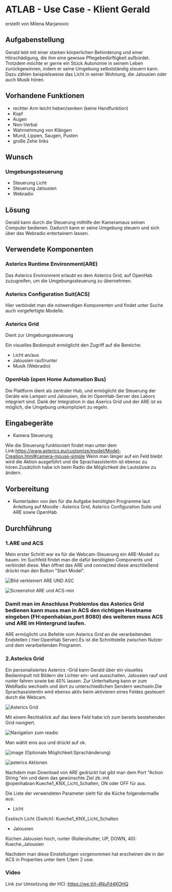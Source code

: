 # ATLAB - Use Case - Klient Gerald
erstellt von Milena Marjanovic

## Aufgabenstellung 
Gerald lebt mit einer starken körperlichen Behinderung und einer Hörschädigung, die ihm eine gewisse Pflegebedürftigkeit aufbürdet. Trotzdem möchte er gerne ein Stück Autonomie in seinem Leben zurückgewinnen, indem er seine Umgebung selbstständig steuern kann. Dazu zählen beispielsweise das Licht in seiner Wohnung, die Jalousien oder auch Musik hören.


## Vorhandene Funktionen
- rechter Arm leicht heben/senken (keine Handfunktion)
- Kopf
- Augen
- Non-Verbal
- Wahrnehmung von Klängen
- Mund, Lippen, Saugen, Pusten
- große Zehe links

## Wunsch
### Umgebungssteuerung
- Steuerung Licht
- Steuerung Jalousien
- Webradio

## Lösung
Gerald kann durch die Steuerung mithilfe der Kameramaus seinen Computer bedienen. Dadurch kann er seine Umgebung steuern und sich über das Webradio entertainern lassen.

## Verwendete Komponenten 
### Asterics Runtime Environment(ARE)  
Das Asterics Environment erlaubt es dem Asterics Grid, auf OpenHab zuzugreifen, um die Umgebungssteuerung zu übernehmen.

### Asterics Configuration Suit(ACS)
Hier verbindet man die notwendigen Komponenten und findet unter Suche auch vorgefertigte Modelle.

### Asterics Grid
Dient zur Umgebungssteuerung

Ein visuelles Bedienpult ermöglicht den Zugriff auf die Bereiche:

- Licht an/aus
- Jalousien rauf/runter
- Musik (Webradio)

### OpenHab (open Home Automation Bus)
Die Plattform  dient als zentraler Hub, und ermöglicht die Steuerung der Geräte wie Lampen und Jalousien, die im OpenHab-Server des Labors integriert sind. Dank der Integration in das Aserics Grid und der ARE ist es möglich, die Umgebung unkompliziert zu regeln. 


## Eingabegeräte
 - Kamera Steuerung
 
  Wie die Steuerung funktioniert findet man unter dem Link:https://www.asterics.eu/customize/model/Model-Creation.html#camera-mouse-simple
  Wenn man länger auf ein Feld bleibt wird die Aktion ausgeführt und die Sprachassistentin ist ebenso zu hören.Zusätzlich habe ich beim Radio die Möglichkeit die Lautstärke zu ändern.
 
## Vorbereitung
- Runterladen von den für die Aufgabe benötigten Programme laut Anleitung auf Moodle : Asterics Grid, Asterics Configuration Suite und ARE sowie OpenHab.

##  Durchführung 
### 1.ARE und ACS
Mein erster Schritt war es für die Webcam-Steuerung ein ARE-Modell zu bauen. Im Suchfeld findet man die dafür benötigten Components und verbindet diese.
Man öffnet das ARE und connected diese anschließend drückt man den Button "Start Model".


![Bild verkleinert ARE UND ASC](https://user-images.githubusercontent.com/119931993/227784594-197697e2-58d9-4f24-842f-b98922c23810.png)



![Screenshot ARE und ACS-min](https://user-images.githubusercontent.com/119931993/227783977-2da875d2-8cb2-4cc9-afd7-f930010e60b1.png)


### Damit man im Anschluss Problemlos das Asterics Grid bedienen kann muss man in ACS den richtigen Hostname eingeben (FH:openhabian,port 8080) des weiteren muss ACS und ARE im Hintergrund laufen.


ARE ermöglicht uns Befehle vom Asterics Grid an die verarbeitenden Endstellen ( hier:OpenHab Server).Es ist die Schnittstelle zwischen Nutzer und dem verarbeitenden Programm.


### 2.Asterics Grid 
Ein personalisiertes Asterics -Grid kann Gerald über ein visuelles Bedieninpult mit Bildern die Lichter ein- und ausschalten, Jalousien rauf und runter fahren sowie bei 40% lassen. Zur Unterhaltung kann er zum WebRadio wechseln und dort zu unterschiedlichen Sendern wechseln.Die Sprachassistentin wird ebenso aktiv beim aktivieren eines Feldes gesteuert durch die Webcam. 


![Asterics Grid](https://user-images.githubusercontent.com/119931993/227795141-904cad2d-e6a6-4fcb-b9fb-c5f33458d231.png)


Mit einem Rechtsklick auf das leere Feld habe ich zum bereits bestehenden Grid navigiert.



![Navigation zum readio](https://user-images.githubusercontent.com/119931993/227804687-a97b7746-9f54-4c71-b50c-d9aaf09f098c.png)


Man wählt eins aus und drückt auf ok.


![image](https://user-images.githubusercontent.com/119931993/227795614-9a1d5389-ed34-40a7-9db1-e7b879f3ea3c.png)
(Optionale Möglichkeit:Sprachänderung)


![asterics  Aktionen](https://user-images.githubusercontent.com/119931993/227800151-418b8f5a-564a-4206-9e5d-0fde9dd32139.png)


Nachdem man Download von ARE gedrückt hat gibt man dem Port "Action String "ein und dann das gewünschte Ziel zb.:mit @openhabian:Kueche1_KNX_Licht_Schalten, ON  oder OFF für aus.

Die Liste der verwendeten Parameter sieht für die Küche folgendermaße aus:
- Licht

 Esstisch Licht (Switch): Kueche1_KNX_Licht_Schalten

- Jalousien

Küchen Jalousien hoch, runter (Rollershutter, UP, DOWN, 40): Kueche_Jalousien 

Nachdem man diese Einstellungen vorgenommen hat erscheinen die in der ACS in Properties unter item 1,item 2 usw.


### Video 
Link zur Umsetzung der HCI :https://we.tl/t-4NuFd4KOHQ

